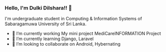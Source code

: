 ### Hello, I'm Dulki Dilshara!! 👋

<!--
**dilshara98/dilshara98** is a ✨ _special_ ✨ repository because its `README.md` (this file) appears on your GitHub profile.-->

I'm undergraduate student in Computing & Information Systems of Sabaragamuwa University of Sri Lanka.

- 🔭 I’m currently working My mini project MediCareINFORMATION Project
- 🌱 I’m currently learning Django, Laravel 
- 👯 I’m looking to collaborate on Android, Hybernating
<!--- 🤔 I’m looking for help with ... 
- 💬 Ask me about ...
- 📫 How to reach me: ...
- 😄 Pronouns: ...
- ⚡ Fun fact: ... -->

